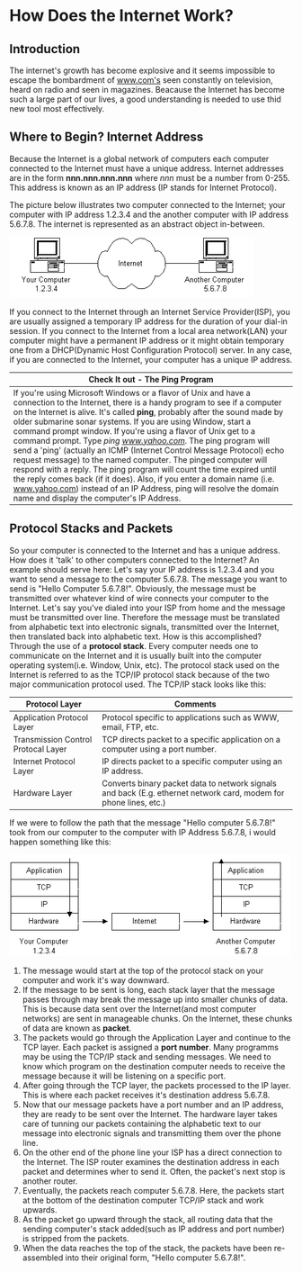 # How Does the Internet Work?

## Introduction
The internet's growth  has become explosive and it seems impossible to escape the bombardment of www.com's seen constantly on television, heard on radio and seen in magazines. Beacause the Internet has become such a large part of our lives, a good understanding is needed to use thid new tool most effectively.

## Where to Begin? Internet Address
Because the Internet is a global network of computers each computer connected to the Internet must have a unique address. Internet addresses are in the form **nnn.nnn.nnn.nnn** where *nnn* must be a number from 0-255. This address is known as an IP address (IP stands for Internet Protocol).

The picture below illustrates two computer connected to the Internet; your computer with IP address 1.2.3.4 and the another computer with IP address 5.6.7.8. The internet is represented as an abstract object in-between.

![Diagram-1](images/ruswp_diag1.gif)

If you connect to the Internet through an Internet Service Provider(ISP), you are usually assigned a temporary IP address for the duration of your dial-in session. If you connect to the Internet from a local area network(LAN) your computer might have a permanent IP address or it might obtain temporary one from a DHCP(Dynamic Host Configuration Protocol) server. In any case, if you are connected to the Internet, your computer has a unique IP address.

|Check It out - The Ping Program|
|-------------------------------|
|If you're using Microsoft Windows or a flavor of Unix and have a connection to the Internet, there is a handy program to see if a computer on the Internet is alive. It's called **ping**, probably after the sound made by older submarine sonar systems. If you are using Window, start a command prompt window. If you're using a flavor of Unix get to a command prompt. Type *ping www.yahoo.com*. The ping program will send a 'ping' (actually an ICMP (Internet Control Message Protocol) echo request message) to the named computer. The pinged  computer will respond with a reply. The ping program will count the time expired until the reply comes back (if it does). Also, if you enter a domain name (i.e. www.yahoo.com) instead of an IP Address, ping will resolve the domain name and display the computer's IP Address.|

## Protocol Stacks and Packets
So your computer is connected to the Internet and has a unique address. How does it 'talk' to other computers connected to the Internet? An example should serve here: Let's say your IP address is 1.2.3.4 and you want to send a message to the computer 5.6.7.8. The message you want to send is "Hello Computer 5.6.7.8!". Obviously, the message must be transmitted over whatever kind of wire connects your computer to the Internet. Let's say you've dialed into your ISP from home and the message must be transmitted over line. Therefore the message must be translated from alphabetic text into electronic signals, transmitted over the Internet, then translated back into alphabetic text. How is this accomplished? Through the use of a **protocol stack**. Every computer needs one to communicate on the Internet and it is usually built into the computer operating system(i.e. Window, Unix, etc). The protocol stack used on the Internet is referred to as the TCP/IP protocol stack because of the two major communication protocol used. The TCP/IP stack looks like this:

|Protocol Layer| Comments |
|--------------|----------|
|Application Protocol Layer| Protocol specific to applications such as WWW, email, FTP, etc.|
|Transmission Control Protocal Layer|TCP directs packet to a specific application on a computer using a port number.|
|Internet Protocol Layer|IP directs packet to a specific computer using an IP address.|
|Hardware Layer|Converts binary packet data to network signals and back (E.g. ethernet network card, modem for phone lines, etc.)|

If we were to follow the path that the message "Hello computer 5.6.7.8!" took from our computer to the computer with IP Address 5.6.7.8, i would happen something like this:

![Diagram-2](images/ruswp_diag2.gif)

1. The message would start at the top of the protocol stack on your computer and work it's way downward.
2. If the message to be sent is long, each stack layer that the message passes through may break the message up into smaller chunks of data. This is because data sent over the Internet(and most computer networks) are sent in manageable chunks. On the Internet, these chunks of data are known as **packet**.
3. The packets would go through the Application Layer and continue to the TCP layer. Each packet is assigned a **port number**. Many programms may be using the TCP/IP stack and sending messages. We need to know which program on the destination computer needs to receive the message because it will be listening on a specific port.
4. After going through the TCP layer, the packets processed to the IP layer. This is where each packet receives it's destination address 5.6.7.8.
5. Now that our message packets have a port number and an IP address, they are ready to be sent over the Internet. The hardware layer takes care of tunning our packets containing the alphabetic text to our message into electronic signals and transmitting them over the phone line.
6. On the other end of the phone line your ISP has a direct connection  to the Internet. The ISP router examines the destination address in each packet and determines wher to send it. Often, the packet's next stop is another router.
7. Eventually, the packets reach computer 5.6.7.8. Here, the packets start at the bottom of the destination computer TCP/IP stack and work upwards.
8. As the packet go upward through the stack, all routing data that the sending computer's stack added(such as IP address and port number) is stripped from the packets.
9. When the data reaches the top of the stack, the packets have been re-assembled into their original form, "Hello computer 5.6.7.8!".